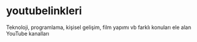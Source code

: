 # youtubelinkleri
Teknoloji, programlama, kişisel gelişim, film yapımı vb farklı konuları ele alan YouTube kanalları
